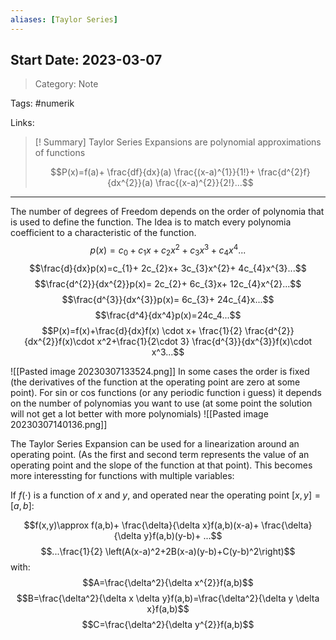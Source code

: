 ```yaml
---
aliases: [Taylor Series]
---
```

## Start Date: 2023-03-07

> Category: Note

Tags:
#numerik 

Links:


>[! Summary]
>Taylor Series Expansions are polynomial approximations of functions
>
>$$P(x)=f(a)+ \frac{df}{dx}(a) \frac{(x-a)^{1}}{1!}+ \frac{d^{2}f}{dx^{2}}(a) \frac{(x-a)^{2}}{2!}...$$

---

The number of degrees of Freedom depends on the order of polynomia that is used to define the function. The Idea is to match every polynomia coefficient to a characteristic of the function.
$$p(x)=c_{0}+c_{1}x+c_{2}x^2+c_{3}x^{3}+c_{4}x^{4}...$$
$$\frac{d}{dx}p(x)=c_{1}+ 2c_{2}x+ 3c_{3}x^{2}+ 4c_{4}x^{3}...$$
$$\frac{d^{2}}{dx^{2}}p(x)= 2c_{2}+ 6c_{3}x+ 12c_{4}x^{2}...$$
$$\frac{d^{3}}{dx^{3}}p(x)= 6c_{3}+ 24c_{4}x...$$
$$\frac{d^4}{dx^4}p(x)=24c_4...$$
$$P(x)=f(x)+\frac{d}{dx}f(x) \cdot x+ \frac{1}{2} \frac{d^{2}}{dx^{2}}f(x)\cdot x^2+\frac{1}{2\cdot 3} \frac{d^{3}}{dx^{3}}f(x)\cdot x^3...$$

![[Pasted image 20230307133524.png]]
In some cases the order is fixed (the derivatives of the function at the operating point are zero at some point).
For sin or cos functions (or any periodic function i guess) it depends on the number of polynomias you want to use (at some point the solution will not get a lot better with more polynomials)
![[Pasted image 20230307140136.png]]

The Taylor Series Expansion can be used for a linearization around an operating point. (As the first and second term represents the value of an operating point and the slope of the function at that point). This becomes more interessting for functions with multiple variables:

If $f(\cdot)$ is a function of $x$ and $y$, and operated near the operating point $[x,y]=[a,b]$:

$$f(x,y)\approx f(a,b)+ \frac{\delta}{\delta x}f(a,b)(x-a)+ \frac{\delta}{\delta y}f(a,b)(y-b)+ ...$$$$...\frac{1}{2} \left(A(x-a)^2+2B(x-a)(y-b)+C(y-b)^2\right)$$
with:
$$A=\frac{\delta^2}{\delta x^{2}}f(a,b)$$
$$B=\frac{\delta^2}{\delta x \delta y}f(a,b)=\frac{\delta^2}{\delta y \delta x}f(a,b)$$
$$C=\frac{\delta^2}{\delta y^{2}}f(a,b)$$
